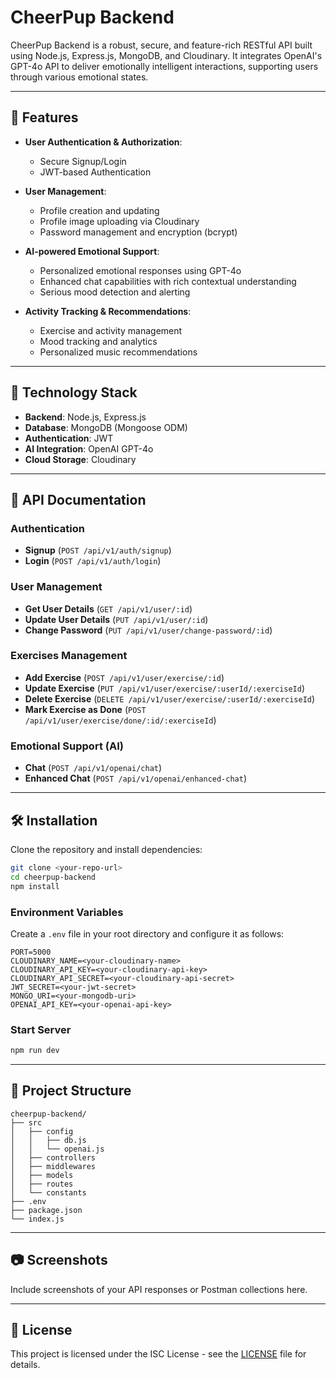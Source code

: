 # CheerPup Backend

CheerPup Backend is a robust, secure, and feature-rich RESTful API built using Node.js, Express.js, MongoDB, and Cloudinary. It integrates OpenAI's GPT-4o API to deliver emotionally intelligent interactions, supporting users through various emotional states.

---

## 🚀 Features

- **User Authentication & Authorization**:
  - Secure Signup/Login
  - JWT-based Authentication

- **User Management**:
  - Profile creation and updating
  - Profile image uploading via Cloudinary
  - Password management and encryption (bcrypt)

- **AI-powered Emotional Support**:
  - Personalized emotional responses using GPT-4o
  - Enhanced chat capabilities with rich contextual understanding
  - Serious mood detection and alerting

- **Activity Tracking & Recommendations**:
  - Exercise and activity management
  - Mood tracking and analytics
  - Personalized music recommendations

---

## 🔧 Technology Stack

- **Backend**: Node.js, Express.js
- **Database**: MongoDB (Mongoose ODM)
- **Authentication**: JWT
- **AI Integration**: OpenAI GPT-4o
- **Cloud Storage**: Cloudinary

---

## 📌 API Documentation

### Authentication

- **Signup** (`POST /api/v1/auth/signup`)
- **Login** (`POST /api/v1/auth/login`)

### User Management

- **Get User Details** (`GET /api/v1/user/:id`)
- **Update User Details** (`PUT /api/v1/user/:id`)
- **Change Password** (`PUT /api/v1/user/change-password/:id`)

### Exercises Management

- **Add Exercise** (`POST /api/v1/user/exercise/:id`)
- **Update Exercise** (`PUT /api/v1/user/exercise/:userId/:exerciseId`)
- **Delete Exercise** (`DELETE /api/v1/user/exercise/:userId/:exerciseId`)
- **Mark Exercise as Done** (`POST /api/v1/user/exercise/done/:id/:exerciseId`)

### Emotional Support (AI)

- **Chat** (`POST /api/v1/openai/chat`)
- **Enhanced Chat** (`POST /api/v1/openai/enhanced-chat`)

---

## 🛠 Installation

Clone the repository and install dependencies:

```bash
git clone <your-repo-url>
cd cheerpup-backend
npm install
```

### Environment Variables
Create a `.env` file in your root directory and configure it as follows:

```env
PORT=5000
CLOUDINARY_NAME=<your-cloudinary-name>
CLOUDINARY_API_KEY=<your-cloudinary-api-key>
CLOUDINARY_API_SECRET=<your-cloudinary-api-secret>
JWT_SECRET=<your-jwt-secret>
MONGO_URI=<your-mongodb-uri>
OPENAI_API_KEY=<your-openai-api-key>
```

### Start Server

```bash
npm run dev
```

---

## 🚧 Project Structure

```
cheerpup-backend/
├── src
│   ├── config
│   │   ├── db.js
│   │   └── openai.js
│   ├── controllers
│   ├── middlewares
│   ├── models
│   ├── routes
│   └── constants
├── .env
├── package.json
└── index.js
```

---

## 📷 Screenshots
Include screenshots of your API responses or Postman collections here.

---

## 📜 License

This project is licensed under the ISC License - see the [LICENSE](LICENSE) file for details.



